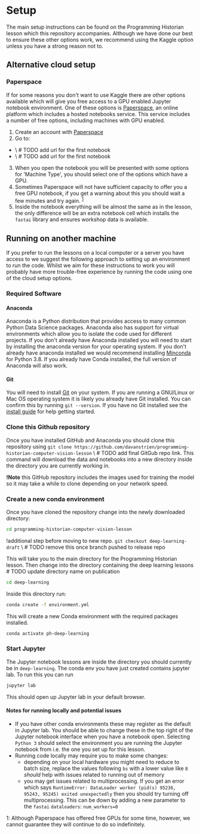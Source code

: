 # Setup 

The main setup instructions can be found on the Programming Historian lesson which this repository accompanies. Although we have done our best to ensure these other options work, we recommend using the Kaggle option unless you have a strong reason not to. 



## Alternative cloud setup 

### Paperspace
If for some reasons you don't want to use Kaggle there are other options available which will give you free access to a GPU enabled Jupyter notebook environment. One of these options is [Paperspace](https://www.paperspace.com/), an online platform which includes a hosted notebooks service. This service includes a number of free options, including machines with GPU enabled. 

1. Create an account with [Paperspace](https://www.paperspace.com/) 
2. Go to:
  - \ # TODO add url for the first notebook 
  - \ # TODO add url for the first notebook 
3. When you open the notebook you will be presented with some options for 'Machine Type', you should select one of the options which have a GPU. 
4. Sometimes Paperspace will not have sufficient capacity to offer you a free GPU notebook, if you get a warning about this you should wait a few minutes and try again. <sup>[1](#myfootnote1)</sup>
5. Inside the notebook everything will be almost the same as in the lesson, the only difference will be an extra notebook cell which installs the `fastai` library and ensures workshop data is available. 

## Running on another machine 

If you prefer to run the lessons on a local computer or a server you have access to we suggest the following approach to setting up an environment to run the code. Whilst we aim for these instructions to work you will probably have more trouble-free experience by running the code using one of the cloud setup options. 

### Required Software 

#### Anaconda 

Anaconda is a Python distribution that provides access to many common Python Data Science packages. Anaconda also has support for virtual environments which allow you to isolate the code used for different projects. If you don't already have Anaconda installed you will need to start by installing the anaconda version for your operating system. If you don't already have anaconda installed we would recommend installing [Minconda](https://docs.conda.io/en/latest/miniconda.html) for Python 3.8. If you already have Conda installed, the full version of Anaconda will also work.  

#### Git

You will need to install [Git](https://git-scm.com/downloads) on your system. If you are running a GNU/Linux or Mac OS operating system it is likely you already have Git installed. You can confirm this by running `git --version`. If you have no Git installed see the [install guide](https://github.com/git-guides/install-git) for help getting started. 

### Clone this Github repository

Once you have installed GitHub and Anaconda you should clone this repository using `git clone https://github.com/davanstrien/programming-historian-computer-vision-lesson` \ # TODO add final GitGub repo link. 
This command will download the data and notebooks into a new directory inside the directory you are currently working in. 

**!Note** this GitHub repository includes the images used for training the model so it may take a while to clone depending on your network speed. 

### Create a new conda environment 

Once you have cloned the repository change into the newly downloaded directory:

```bash
cd programming-historian-computer-vision-lesson
``` 

!additional step before moving to new repo. `git checkout deep-learning-draft` \ # TODO remove this once branch pushed to release repo

This will take you to the main directory for the Programming Historian lesson. Then change into the directory containing the deep learning lessons \# TODO update directory name on publication


```bash
cd deep-learning
```  

Inside this directory run:

```bash
conda create -f environment.yml
```

This will create a new Conda environment with the required packages installed. 

```bash
conda activate ph-deep-learning
```

### Start Jupyter 

The Jupyter notebook lessons are inside the directory you should currently be in `deep-learning`. The conda env you have just created contains jupyter lab. To run this you can run

```bash
jupyter lab
```

This should open up Jupyter lab in your default browser. 

#### Notes for running locally and potential issues
- If you have other conda environments these may register as the default in Jupyter lab. You should be able to change these in the top right of the Jupyter notebook interface when you have a notebook open. Selecting `Python 3` should select the environment you are running the Jupyter notebook from i.e. the one you set up for this lesson. 
- Running code locally may require you to make some changes:
  - depending on your local hardware you might need to reduce to batch size, replace the values following `bs` with a lower value like `8` *should* help with issues related to running out of memory 
  - you may get issues related to multiprocessing. If you get an error which says `RuntimeError: DataLoader worker (pid(s) 95236, 95243, 95245) exited unexpectedly` then you should try turning off multiprocessing. This can be down by adding a new parameter to the `fastai` `dataloaders`: `num_workers=0`
  
<a name="myfootnote1">1</a>: Although Paperspace has offered free GPUs for some time, however, we cannot guarantee they will continue to do so indefinitely. 
